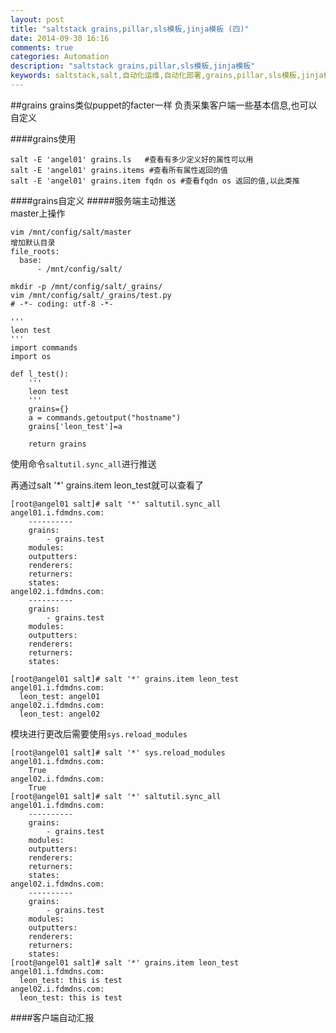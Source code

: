 ```yaml
---
layout: post
title: "saltstack grains,pillar,sls模板,jinja模板 (四)"
date: 2014-09-30 16:16
comments: true
categories: Automation
description: "saltstack grains,pillar,sls模板,jinja模板"
keywords: saltstack,salt,自动化运维,自动化部署,grains,pillar,sls模板,jinja模板
---
```


##grains
grains类似puppet的facter一样 负责采集客户端一些基本信息,也可以自定义   

####grains使用
```
salt -E 'angel01' grains.ls   #查看有多少定义好的属性可以用
salt -E 'angel01' grains.items #查看所有属性返回的值
salt -E 'angel01' grains.item fqdn os #查看fqdn os 返回的值,以此类推
```

####grains自定义
#####服务端主动推送   
master上操作   
```
vim /mnt/config/salt/master
增加默认目录
file_roots:
  base:
      - /mnt/config/salt/

mkdir -p /mnt/config/salt/_grains/
vim /mnt/config/salt/_grains/test.py
# -*- coding: utf-8 -*-

'''
leon test
'''
import commands
import os

def l_test():
    '''
    leon test
    '''
    grains={}
    a = commands.getoutput("hostname")
    grains['leon_test']=a

    return grains
```
使用命令`saltutil.sync_all`进行推送    
<!-- more -->
再通过salt '*' grains.item leon_test就可以查看了    
```
[root@angel01 salt]# salt '*' saltutil.sync_all
angel01.i.fdmdns.com:
    ----------
    grains:
        - grains.test
    modules:
    outputters:
    renderers:
    returners:
    states:
angel02.i.fdmdns.com:
    ----------
    grains:
        - grains.test
    modules:
    outputters:
    renderers:
    returners:
    states:

[root@angel01 salt]# salt '*' grains.item leon_test
angel01.i.fdmdns.com:
  leon_test: angel01
angel02.i.fdmdns.com:
  leon_test: angel02
```
模块进行更改后需要使用`sys.reload_modules`
```
[root@angel01 salt]# salt '*' sys.reload_modules
angel01.i.fdmdns.com:
    True
angel02.i.fdmdns.com:
    True
[root@angel01 salt]# salt '*' saltutil.sync_all 
angel01.i.fdmdns.com:
    ----------
    grains:
        - grains.test
    modules:
    outputters:
    renderers:
    returners:
    states:
angel02.i.fdmdns.com:
    ----------
    grains:
        - grains.test
    modules:
    outputters:
    renderers:
    returners:
    states:
[root@angel01 salt]# salt '*' grains.item leon_test
angel01.i.fdmdns.com:
  leon_test: this is test
angel02.i.fdmdns.com:
  leon_test: this is test
```

####客户端自动汇报





